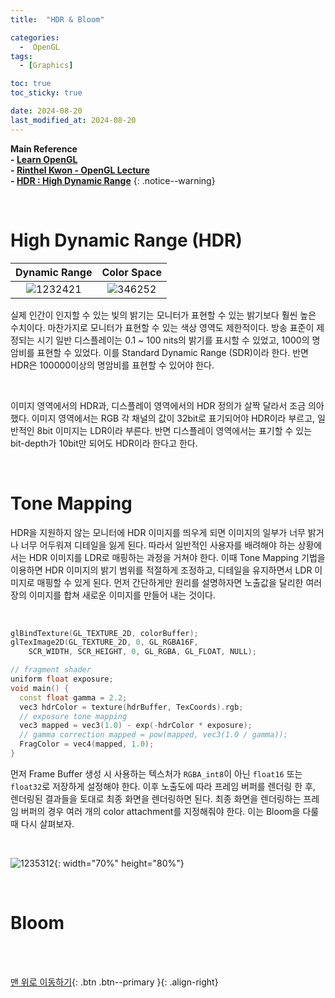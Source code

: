 ```yaml
---
title:  "HDR & Bloom"

categories:
  -  OpenGL
tags:
  - [Graphics]

toc: true
toc_sticky: true

date: 2024-08-20
last_modified_at: 2024-08-20
---
```



**Main Reference <br>- [Learn OpenGL](https://learnopengl.com/) <br>- [Rinthel Kwon - OpenGL Lecture](https://www.youtube.com/watch?v=kEAKvJKnvfA&list=PLvNHCGtd4kh_cYLKMP_E-jwF3YKpDP4hf&index=1) <br>- [HDR : High Dynamic Range](https://xoft.tistory.com/22)**
{: .notice--warning}

<br>

# High Dynamic Range (HDR)

| Dynamic Range | Color Space |
|:-:|:-:|
|![1232421](https://github.com/user-attachments/assets/d38d020c-c822-4baa-a1a9-1c8b95aab787)|![346252](https://github.com/user-attachments/assets/9fb7c696-29f7-4d64-b974-31c72f53eb17)|

실제 인간이 인지할 수 있는 빛의 밝기는 모니터가 표현할 수 있는 밝기보다 훨씬 높은 수치이다. 마찬가지로 모니터가 표현할 수 있는 색상 영역도 제한적이다. 방송 표준이 제정되는 시기 일반 디스플레이는 0.1 ~ 100 nits의 밝기를 표시할 수 있었고, 1000의 명암비를 표현할 수 있었다. 이를 Standard Dynamic Range (SDR)이라 한다. 반면 HDR은 100000이상의 명암비를 표현할 수 있어야 한다. 

<br>

이미지 영역에서의 HDR과, 디스플레이 영역에서의 HDR 정의가 살짝 달라서 조금 의아했다. 이미지 영역에서는 RGB 각 채널의 값이 32bit로 표기되어야 HDR이라 부르고, 일반적인 8bit 이미지는 LDR이라 부른다. 반면 디스플레이 영역에서는 표기할 수 있는 bit-depth가 10bit만 되어도 HDR이라 한다고 한다.

<br>

# Tone Mapping

HDR을 지원하지 않는 모니터에 HDR 이미지를 띄우게 되면 이미지의 일부가 너무 밝거나 너무 어두워져 디테일을 잃게 된다. 따라서 일반적인 사용자를 배려해야 하는 상황에서는 HDR 이미지를 LDR로 매핑하는 과정을 거쳐야 한다. 이때 Tone Mapping 기법을 이용하면 HDR  이미지의 밝기 범위를 적절하게 조정하고, 디테일을 유지하면서 LDR 이미지로 매핑할 수 있게 된다. 먼저 간단하게만 원리를 설명하자면 노출값을 달리한 여러 장의 이미지를 합쳐 새로운 이미지를 만들어 내는 것이다.

<br>

``` c++
glBindTexture(GL_TEXTURE_2D, colorBuffer);
glTexImage2D(GL_TEXTURE_2D, 0, GL_RGBA16F,
    SCR_WIDTH, SCR_HEIGHT, 0, GL_RGBA, GL_FLOAT, NULL);

// fragment shader
uniform float exposure;
void main() {
  const float gamma = 2.2;
  vec3 hdrColor = texture(hdrBuffer, TexCoords).rgb;
  // exposure tone mapping
  vec3 mapped = vec3(1.0) - exp(-hdrColor * exposure);
  // gamma correction mapped = pow(mapped, vec3(1.0 / gamma));
  FragColor = vec4(mapped, 1.0);
}
```

먼저 Frame Buffer 생성 시 사용하는 텍스처가 `RGBA_int8`이 아닌 `float16` 또는 `float32`로 저장하게 설정해야 한다. 이후 노출도에 따라 프레임 버퍼를 렌더링 한 후, 렌더링된 결과들을 토대로 최종 화면을 렌더링하면 된다. 최종 화면을 렌더링하는 프레임 버퍼의 경우 여러 개의 color attachment를 지정해줘야 한다. 이는 Bloom을 다룰 때 다시 살펴보자.

<br>

![1235312](https://github.com/user-attachments/assets/191363b0-cd11-4202-9b80-e74cf678a440){: width="70%" height="80%"}


<br>

# Bloom




<br>
<br>


[맨 위로 이동하기](#){: .btn .btn--primary }{: .align-right}